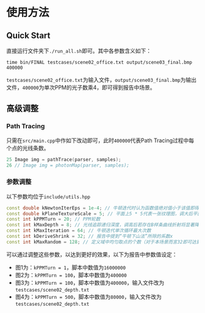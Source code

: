 # 使用方法

## Quick Start

直接运行文件夹下`./run_all.sh`即可。其中各参数含义如下：

```shell
time bin/FINAL testcases/scene02_office.txt output/scene03_final.bmp 400000
```

`testcases/scene02_office.txt`为输入文件，`output/scene03_final.bmp`为输出文件，`400000`为单次PPM的光子数乘4，即可得到报告中场景。

## 高级调整

### Path Tracing

只需在`src/main.cpp`中作如下改动即可，此时`400000`代表Path Tracing过程中每个点的光线条数。

```c++
25 Image img = pathTrace(parser, samples);
26 // Image img = photonMap(parser, samples);
```

### 参数调整

以下参数均位于`include/utils.hpp`

```c++
const double kNewtonIterEps = 1e-4; // 牛顿迭代时认为函数值绝对值小于该值即得解
const double kPlaneTextureScale = 5; // 平面上5 * 5代表一张纹理图，调大后平面上纹理图将变稀
const int kPPMTurn = 20; // PPM轮数
const int kMaxDepth = 8; // 光线追踪递归深度，调高后若存在B样条曲线折射将显著降低速度，调低后则会影响效果
const int kMaxIteration = 64; // 牛顿迭代单次循环最大次数
const int kDeriveShrink = 32; // 报告中提到“牛顿下山法”所除的系数x
const int kMaxRandom = 128; // 定义域中均匀取点的个数（对于本场景而言32即可达到应有效果）
```

可以通过调整这些参数，以达到更好的效果，以下为报告中参数值设定：

* 图1为：`kPPMTurn = 1`，脚本中数值为`16000000`
* 图2为：`kPPMTurn = 100`，脚本中数值为`400000`
* 图3为：`kPPMTurn = 100`，脚本中数值为`400000`，输入文件改为`testcases/scene02_depth.txt`
* 图4为：`kPPMTurn = 500`，脚本中数值为`80000`，输入文件改为`testcases/scene02_depth.txt`


